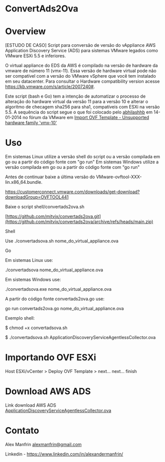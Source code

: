 # ConvertAds2Ova

# Overview

[ESTUDO DE CASO] Script para conversão de versão do vAppliance AWS Application Discovery Service (ADS) para sistemas VMware legados como VMware ESXi 5.5 e inferiores.

O virtual appliance do EDS da AWS é compilado na versão de hardware da vmware de número 11 (vmx-11). Essa versão de hardware virtual pode não ser compatível com a versão do VMware vSphere que você tem instalado em seu datacenter. Para consultar o Hardware compatibility version acesse https://kb.vmware.com/s/article/2007240#. 

Este script (bash e Go) tem a intenção de automatizar o processo de alteração do hardware virtual da versão 11 para a versão 10 e alterar o algoritmo de checagem sha256 para sha1, compatíveis com ESXi na versão 5.5. A sequência do script segue o que foi colocado pelo <a href="https://communities.vmware.com/t5/user/viewprofilepage/user-id/1233325">abhilashhb</a> em ‎14-01-2014 no fórum da VMware em <a href="https://communities.vmware.com/t5/ESXi-Discussions/Import-OVF-Template-Unsupported-hardware-family-vmx-10/td-p/2696817">Import OVF Template - Unsupported hardware family 'vmx-10'</a>


# Uso

Em sistemas Linux utilize a versão shell do script ou a versão compilada em go ou a partir do código fonte com "go run"
Em sistemas Windows utilize a versão compilada em go ou a partir do código fonte com "go run"

Antes de continuar baixe a última versão do VMware-ovftool-XXX-lin.x86_64.bundle.

  https://customerconnect.vmware.com/downloads/get-download?downloadGroup=OVFTOOL441

Baixe o script shell/convertads2ova.sh

[https://github.com/mitvix/convertads2ova.git](https://github.com/mitvix/convertads2ova/archive/refs/heads/main.zip)

Shell 

Use ./convertadsova.sh nome_do_virtual_appliance.ova

Go 

Em sistemas Linux use: 

./convertadsova nome_do_virtual_appliance.ova

Em sistemas Windows use: 

./convertadsova.exe nome_do_virtual_appliance.ova

A partir do código fonte convertads2ova.go use:

go run convertads2ova.go nome_do_virtual_appliance.ova


Exemplo shell:

  $ chmod +x convertadsova.sh

  $ ./convertadsova.sh ApplicationDiscoveryServiceAgentlessCollector.ova

# Importando OVF ESXi

Host ESXi/vCenter > Deploy OVF Template > next... next... finish

# Download AWS ADS

Link download AWS ADS <a href="https://s3.us-west-2.amazonaws.com/aws.agentless.discovery.collector.bundle/releases/latest/ApplicationDiscoveryServiceAgentlessCollector.ova" target="_blank">ApplicationDiscoveryServiceAgentlessCollector.ova</a>


# Contato

Alex Manfrin <alexmanfrin@gmail.com>

Linkedin - https://www.linkedin.com/in/alexandermanfrin/



